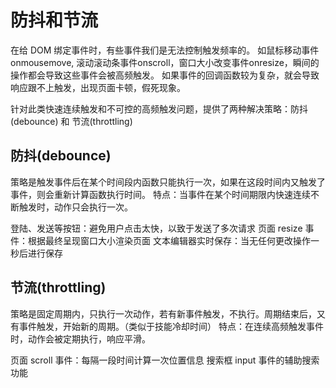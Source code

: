 # 防抖和节流

在给 DOM 绑定事件时，有些事件我们是无法控制触发频率的。
如鼠标移动事件 onmousemove, 滚动滚动条事件onscroll，窗口大小改变事件onresize，瞬间的操作都会导致这些事件会被高频触发。
如果事件的回调函数较为复杂，就会导致响应跟不上触发，出现页面卡顿，假死现象。

针对此类快速连续触发和不可控的高频触发问题，提供了两种解决策略：防抖(debounce) 和 节流(throttling)

## 防抖(debounce)

策略是触发事件后在某个时间段内函数只能执行一次，如果在这段时间内又触发了事件，则会重新计算函数执行时间。
特点：当事件在某个时间期限内快速连续不断触发时，动作只会执行一次。

登陆、发送等按钮：避免用户点击太快，以致于发送了多次请求
页面 resize 事件：根据最终呈现窗口大小渲染页面
文本编辑器实时保存：当无任何更改操作一秒后进行保存

## 节流(throttling)

策略是固定周期内，只执行一次动作，若有新事件触发，不执行。周期结束后，又有事件触发，开始新的周期。（类似于技能冷却时间）
特点：在连续高频触发事件时，动作会被定期执行，响应平滑。

页面 scroll 事件：每隔一段时间计算一次位置信息
搜索框 input 事件的辅助搜索功能
